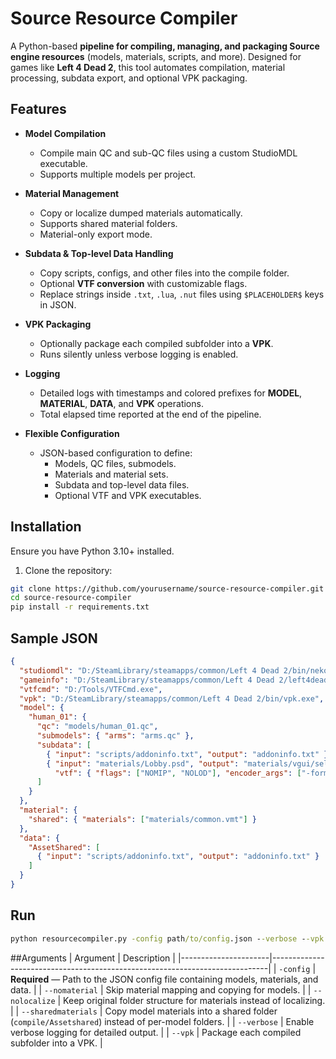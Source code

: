 # Source Resource Compiler

A Python-based **pipeline for compiling, managing, and packaging Source engine resources** (models, materials, scripts, and more). Designed for games like **Left 4 Dead 2**, this tool automates compilation, material processing, subdata export, and optional VPK packaging.  

## Features

- **Model Compilation**
  - Compile main QC and sub-QC files using a custom StudioMDL executable.
  - Supports multiple models per project.

- **Material Management**
  - Copy or localize dumped materials automatically.
  - Supports shared material folders.
  - Material-only export mode.

- **Subdata & Top-level Data Handling**
  - Copy scripts, configs, and other files into the compile folder.
  - Optional **VTF conversion** with customizable flags.
  - Replace strings inside `.txt`, `.lua`, `.nut` files using `$PLACEHOLDER$` keys in JSON.

- **VPK Packaging**
  - Optionally package each compiled subfolder into a **VPK**.
  - Runs silently unless verbose logging is enabled.

- **Logging**
  - Detailed logs with timestamps and colored prefixes for **MODEL**, **MATERIAL**, **DATA**, and **VPK** operations.
  - Total elapsed time reported at the end of the pipeline.

- **Flexible Configuration**
  - JSON-based configuration to define:
    - Models, QC files, submodels.
    - Materials and material sets.
    - Subdata and top-level data files.
    - Optional VTF and VPK executables.

## Installation
Ensure you have Python 3.10+ installed.
1. Clone the repository:

```bash
git clone https://github.com/yourusername/source-resource-compiler.git
cd source-resource-compiler
pip install -r requirements.txt
```

## Sample JSON
```json
{
  "studiomdl": "D:/SteamLibrary/steamapps/common/Left 4 Dead 2/bin/nekomdl.exe",
  "gameinfo": "D:/SteamLibrary/steamapps/common/Left 4 Dead 2/left4dead2/gameinfo.txt",
  "vtfcmd": "D:/Tools/VTFCmd.exe",
  "vpk": "D:/SteamLibrary/steamapps/common/Left 4 Dead 2/bin/vpk.exe",
  "model": {
    "human_01": {
      "qc": "models/human_01.qc",
      "submodels": { "arms": "arms.qc" },
      "subdata": [
        { "input": "scripts/addoninfo.txt", "output": "addoninfo.txt" },
        { "input": "materials/Lobby.psd", "output": "materials/vgui/select_francis.vtf",
          "vtf": { "flags": ["NOMIP", "NOLOD"], "encoder_args": ["-format", "DXT1"] } }
      ]
    }
  },
  "material": {
    "shared": { "materials": ["materials/common.vmt"] }
  },
  "data": {
    "AssetShared": [
      { "input": "scripts/addoninfo.txt", "output": "addoninfo.txt" }
    ]
  }
}
```
## Run
```cmd
python resourcecompiler.py -config path/to/config.json --verbose --vpk
```

##Arguments
| Argument             | Description                                                                 |
|----------------------|-----------------------------------------------------------------------------|
| `-config`            | **Required** — Path to the JSON config file containing models, materials, and data. |
| `--nomaterial`       | Skip material mapping and copying for models.                                |
| `--nolocalize`       | Keep original folder structure for materials instead of localizing.         |
| `--sharedmaterials`  | Copy model materials into a shared folder (`compile/Assetshared`) instead of per-model folders. |
| `--verbose`          | Enable verbose logging for detailed output.                                  |
| `--vpk`              | Package each compiled subfolder into a VPK.                                  |
